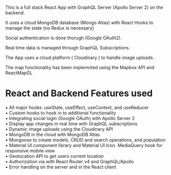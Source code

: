 This is a full stack React App with GraphQL Server (Apollo Server 2) on the backend. 

It uses a cloud MongoDB database (Mongo Atlas) with React Hooks to manage the state (no Redux is necessary)

Social authentication is done thorugh (Google OAuth2). 

Real time data is managed through GraphQL Subscriptions. 

The App uses a cloud platform ( Cloudinary ) to handle image uploads . 

The map functionality has been implemnted using the Mapbox API and ReactMapGL

# React and Backend Features used

• All major hooks: useState, useEffect, useContext, and useReducer <br>
• Custom hooks to hook in to additional functionality <br>
• Integrating social login (Google OAuth) with Apollo Server 2 <br>
• Display app changes in real time with GraphQL subscriptions <br>
• Dynamic image uploads using the Cloudinary API <br>
• MongoDB in the cloud with MongoDB Atlas <br>
• Mongoose to create models, CRUD and search operations, and population <br>
• Material UI component library and Material UI Icon. MediaQuery hook for responsive mobile view <br>
• Geolocation API to get users current location <br>
• Authorization via with React Router v4 and GraphQL/Apollo <br>
• Error handling on the server and in the React client <br>
